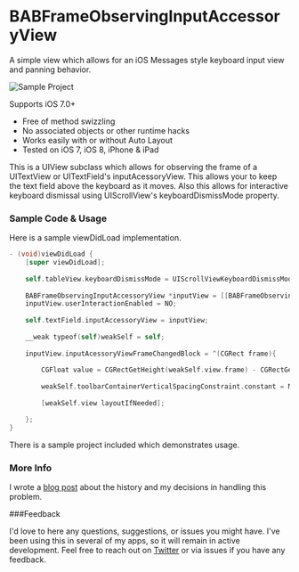 BABFrameObservingInputAccessoryView
===================================

A simple view which allows for an iOS Messages style keyboard input view and panning behavior. 

![Sample Project](http://www.brynbodayle.com/Files/BABFrameObservingInputAccessoryView.gif)

Supports iOS 7.0+

* Free of method swizzling
* No associated objects or other runtime hacks
* Works easily with or without Auto Layout
* Tested on iOS 7, iOS 8, iPhone & iPad

This is a UIView subclass which allows for observing the frame of a UITextView or UITextField's inputAcessoryView. This allows your to keep the text field above the keyboard as it moves. Also this allows for interactive keyboard dismissal using UIScrollView's keyboardDismissMode property.

### Sample Code & Usage

Here is a sample viewDidLoad implementation.
```objective-c
- (void)viewDidLoad {
    [super viewDidLoad];
    
    self.tableView.keyboardDismissMode = UIScrollViewKeyboardDismissModeInteractive;
        
    BABFrameObservingInputAccessoryView *inputView = [[BABFrameObservingInputAccessoryView alloc] initWithFrame:CGRectMake(0, 0, self.view.frame.size.width, 44)];
    inputView.userInteractionEnabled = NO;
    
    self.textField.inputAccessoryView = inputView;
    
    __weak typeof(self)weakSelf = self;
    
    inputView.inputAcessoryViewFrameChangedBlock = ^(CGRect frame){
        
        CGFloat value = CGRectGetHeight(weakSelf.view.frame) - CGRectGetMinY(weakSelf.textField.inputAccessoryView.superview.frame) - CGRectGetHeight(weakSelf.textField.inputAccessoryView.frame);
        
        weakSelf.toolbarContainerVerticalSpacingConstraint.constant = MAX(0, value);
        
        [weakSelf.view layoutIfNeeded];

    };
}
```

There is a sample project included which demonstrates usage.

### More Info

I wrote a [blog post](http://www.brynbodayle.com/messages-style-input-view-in-ios-8/) about the history and my decisions in handling this problem.

###Feedback

I'd love to here any questions, suggestions, or issues you might have. I've been using this in several of my apps, so it will remain in active development. Feel free to reach out on [Twitter](http://twitter.com/brynbodayle) or via issues if you have any feedback.

